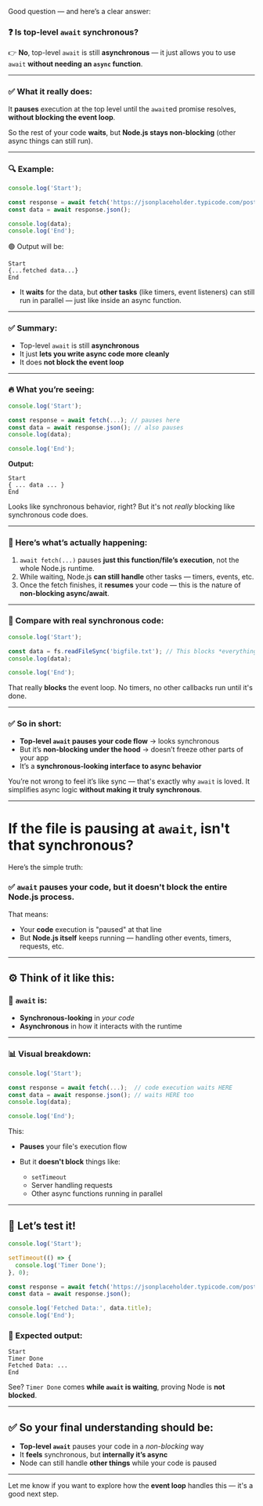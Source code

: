 Good question — and here’s a clear answer:

### ❓ Is **top-level `await`** synchronous?

👉 **No**, top-level `await` is still **asynchronous** — it just allows you to use `await` **without needing an `async` function**.

---

### ✅ What it really does:

It **pauses** execution at the top level until the `await`ed promise resolves, **without blocking the event loop**.

So the rest of your code **waits**, but **Node.js stays non-blocking** (other async things can still run).

---

### 🔍 Example:

```js
console.log('Start');

const response = await fetch('https://jsonplaceholder.typicode.com/posts/1');
const data = await response.json();

console.log(data);
console.log('End');
```

🟢 Output will be:

```
Start
{...fetched data...}
End
```

* It **waits** for the data, but **other tasks** (like timers, event listeners) can still run in parallel — just like inside an async function.

---

### ✅ Summary:

* Top-level `await` is still **asynchronous**
* It just **lets you write async code more cleanly**
* It does **not block the event loop**

---

### 🔥 What you’re seeing:

```js
console.log('Start');

const response = await fetch(...); // pauses here
const data = await response.json(); // also pauses
console.log(data);

console.log('End');
```

**Output:**

```
Start
{ ... data ... }
End
```

Looks like synchronous behavior, right? But it's not *really* blocking like synchronous code does.

---

### 🧠 Here’s what’s actually happening:

1. `await fetch(...)` pauses **just this function/file’s execution**, not the whole Node.js runtime.
2. While waiting, Node.js **can still handle** other tasks — timers, events, etc.
3. Once the fetch finishes, it **resumes** your code — this is the nature of **non-blocking async/await**.

---

### 🔄 Compare with real synchronous code:

```js
console.log('Start');

const data = fs.readFileSync('bigfile.txt'); // This blocks *everything*
console.log(data);

console.log('End');
```

That really **blocks** the event loop. No timers, no other callbacks run until it's done.

---

### ✅ So in short:

* **Top-level `await` pauses your code flow** → looks synchronous
* But it’s **non-blocking under the hood** → doesn’t freeze other parts of your app
* It’s a **synchronous-looking interface to async behavior**

You’re not wrong to feel it’s like sync — that's exactly why `await` is loved. It simplifies async logic **without making it truly synchronous**.

---
#  If the file is pausing at `await`, isn't that synchronous?

Here’s the simple truth:

### ✅ `await` **pauses your code**, but it **doesn't block the entire Node.js process**.

That means:

* Your **code** execution is "paused" at that line
* But **Node.js itself** keeps running — handling other events, timers, requests, etc.

---

## ⚙️ Think of it like this:

### 🔧 `await` is:

* **Synchronous-looking** in *your code*
* **Asynchronous** in how it interacts with the runtime

---

### 📊 Visual breakdown:

```js
console.log('Start');

const response = await fetch(...);  // code execution waits HERE
const data = await response.json(); // waits HERE too
console.log(data);

console.log('End');
```

This:

* **Pauses** your file's execution flow
* But it **doesn't block** things like:

  * `setTimeout`
  * Server handling requests
  * Other async functions running in parallel

---

## 🧪 Let’s test it!

```js
console.log('Start');

setTimeout(() => {
  console.log('Timer Done');
}, 0);

const response = await fetch('https://jsonplaceholder.typicode.com/posts/1');
const data = await response.json();

console.log('Fetched Data:', data.title);
console.log('End');
```

### 🧠 Expected output:

```
Start
Timer Done
Fetched Data: ...
End
```

See? `Timer Done` comes **while `await` is waiting**, proving Node is **not blocked**.

---

## ✅ So your final understanding should be:

* **Top-level `await`** pauses your code in a *non-blocking* way
* It **feels** synchronous, but **internally it’s async**
* Node can still handle **other things** while your code is paused

---

Let me know if you want to explore how the **event loop** handles this — it's a good next step.
